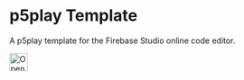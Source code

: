 # p5play Template

A p5play template for the Firebase Studio online code editor.

<a href="https://studio.firebase.google.com/new?template=https:%2F%2Fgithub.com%2Fquinton-ashley%2Fp5play-idx-template">
  <img height="32" alt="Open in Firebase Studio" src="https://cdn.firebasestudio.dev/btn/open_light_32.svg">
</a>
